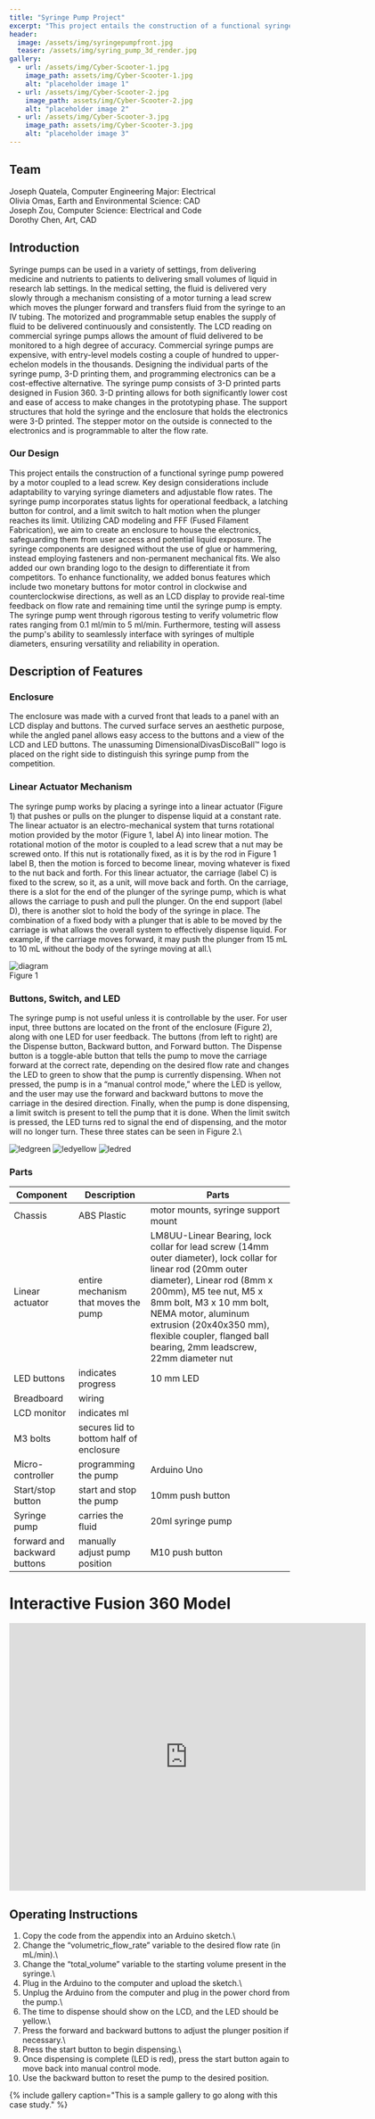 ```yaml
---
title: "Syringe Pump Project"
excerpt: "This project entails the construction of a functional syringe pump powered by a motor coupled to a lead screw." 
header:
  image: /assets/img/syringepumpfront.jpg
  teaser: /assets/img/syring_pump_3d_render.jpg
gallery:
  - url: /assets/img/Cyber-Scooter-1.jpg
    image_path: assets/img/Cyber-Scooter-1.jpg
    alt: "placeholder image 1"
  - url: /assets/img/Cyber-Scooter-2.jpg
    image_path: assets/img/Cyber-Scooter-2.jpg
    alt: "placeholder image 2"
  - url: /assets/img/Cyber-Scooter-3.jpg
    image_path: assets/img/Cyber-Scooter-3.jpg
    alt: "placeholder image 3"
---
```

## Team
Joseph Quatela, Computer Engineering Major: Electrical\
Olivia Omas, Earth and Environmental Science: CAD\
Joseph Zou, Computer Science: Electrical and Code\
Dorothy Chen, Art, CAD

## Introduction 
Syringe pumps can be used in a variety of settings, from delivering medicine and nutrients to patients to delivering small volumes of liquid in research lab settings. In the medical setting, the fluid is delivered very slowly through a mechanism consisting of a motor turning a lead screw which moves the plunger forward and transfers fluid from the syringe to an IV tubing. The motorized and programmable setup enables the supply of fluid to be delivered continuously and consistently. The LCD reading on commercial syringe pumps allows the amount of fluid delivered to be monitored to a high degree of accuracy. Commercial syringe pumps are expensive, with entry-level models costing a couple of hundred to upper-echelon models in the thousands. Designing the individual parts of the syringe pump, 3-D printing them, and programming electronics can be a cost-effective alternative. 
The syringe pump consists of 3-D printed parts designed in Fusion 360. 3-D printing allows for both significantly lower cost and ease of access to make changes in the prototyping phase. The support structures that hold the syringe and the enclosure that holds the electronics were 3-D printed. The stepper motor on the outside is connected to the electronics and is programmable to alter the flow rate.

### Our Design
This project entails the construction of a functional syringe pump powered by a motor coupled to a lead screw. Key design considerations include adaptability to varying syringe diameters and adjustable flow rates. The syringe pump incorporates status lights for operational feedback, a latching button for control, and a limit switch to halt motion when the plunger reaches its limit.
Utilizing CAD modeling and FFF (Fused Filament Fabrication), we aim to create an enclosure to house the electronics, safeguarding them from user access and potential liquid exposure. The syringe components are designed without the use of glue or hammering, instead employing fasteners and non-permanent mechanical fits. We also added our own branding logo to the design to differentiate it from competitors.
To enhance functionality, we added bonus features which include two monetary buttons for motor control in clockwise and counterclockwise directions, as well as an LCD display to provide real-time feedback on flow rate and remaining time until the syringe pump is empty.
The syringe pump went through rigorous testing to verify volumetric flow rates ranging from 0.1 ml/min to 5 ml/min. Furthermore, testing will assess the pump's ability to seamlessly interface with syringes of multiple diameters, ensuring versatility and reliability in operation.


## Description of Features
### Enclosure
The enclosure was made with a curved front that leads to a panel with an LCD display and buttons. The curved surface serves an aesthetic purpose, while the angled panel allows easy access to the buttons and a view of the LCD and LED buttons. The unassuming DimensionalDivasDiscoBall™ logo is placed on the right side to distinguish this syringe pump from the competition.

### Linear Actuator Mechanism
The syringe pump works by placing a syringe into a linear actuator (Figure 1) that pushes or pulls on the plunger to dispense liquid at a constant rate. The linear actuator is an electro-mechanical system that turns rotational motion provided by the motor (Figure 1, label A) into linear motion. The rotational motion of the motor is coupled to a lead screw that a nut may be screwed onto. If this nut is rotationally fixed, as it is by the rod in Figure 1 label B, then the motion is forced to become linear, moving whatever is fixed to the nut back and forth. For this linear actuator, the carriage (label C) is fixed to the screw, so it, as a unit, will move back and forth. On the carriage, there is a slot for the end of the plunger of the syringe pump, which is what allows the carriage to push and pull the plunger. On the end support (label D), there is another slot to hold the body of the syringe in place. The combination of a fixed body with a plunger that is able to be moved by the carriage is what allows the overall system to effectively dispense liquid. For example, if the carriage moves forward, it may push the plunger from 15 mL to 10 mL without the body of the syringe moving at all.\

![diagram](/assets/img/sp_diagram.png)\
Figure 1

### Buttons, Switch, and LED
The syringe pump is not useful unless it is controllable by the user. For user input, three buttons are located on the front of the enclosure (Figure 2), along with one LED for user feedback. The buttons (from left to right) are the Dispense button, Backward button, and Forward button. The Dispense button is a toggle-able button that tells the pump to move the carriage forward at the correct rate, depending on the desired flow rate and changes the LED to green to show that the pump is currently dispensing. When not pressed, the pump is in a “manual control mode,” where the LED is yellow, and the user may use the forward and backward buttons to move the carriage in the desired direction. Finally, when the pump is done dispensing, a limit switch is present to tell the pump that it is done. When the limit switch is pressed, the LED turns red to signal the end of dispensing, and the motor will no longer turn. These three states can be seen in Figure 2.\

![ledgreen](/assets/img/sp_green.jpg)
![ledyellow](/assets/img/sp_yellow.jpg)
![ledred](/assets/img/sp_red.jpg)

### Parts

| Component | Description| Parts |
|-----------|------------| ---------------- |
| Chassis   | ABS Plastic | motor mounts, syringe support mount |
| Linear actuator | entire mechanism that moves the pump | LM8UU-Linear Bearing, lock collar for lead screw (14mm outer diameter), lock collar for linear rod (20mm outer diameter), Linear rod (8mm x 200mm), M5 tee nut, M5 x 8mm bolt, M3 x 10 mm bolt, NEMA motor, aluminum extrusion (20x40x350 mm), flexible coupler, flanged ball bearing, 2mm leadscrew, 22mm diameter nut |\
| LED buttons | indicates progress| 10 mm LED |
| Breadboard  | wiring | |
| LCD monitor | indicates ml |
| M3 bolts | secures lid to bottom half of enclosure |
| Micro-controller | programming the pump | Arduino Uno |
| Start/stop button | start and stop the pump | 10mm push button |
| Syringe pump | carries the fluid | 20ml syringe pump |
| forward and backward buttons | manually adjust pump position | M10 push button |

# Interactive Fusion 360 Model
<iframe src="https://vanderbilt643.autodesk360.com/shares/public/SH286ddQT78850c0d8a45408448a246194c5?mode=embed" width="640" height="480" allowfullscreen="true" webkitallowfullscreen="true" mozallowfullscreen="true"  frameborder="0"></iframe>

## Operating Instructions

1. Copy the code from the appendix into an Arduino sketch.\
2. Change the “volumetric_flow_rate” variable to the desired flow rate (in mL/min).\
3. Change the “total_volume” variable to the starting volume present in the syringe.\
4. Plug in the Arduino to the computer and upload the sketch.\
5. Unplug the Arduino from the computer and plug in the power chord from the pump.\
6. The time to dispense should show on the LCD, and the LED should be yellow.\
7. Press the forward and backward buttons to adjust the plunger position if necessary.\
8. Press the start button to begin dispensing.\
9. Once dispensing is complete (LED is red), press the start button again to move back into manual control mode.
10. Use the backward button to reset the pump to the desired position.

{% include gallery caption="This is a sample gallery to go along with this case study." %}

